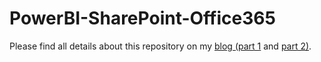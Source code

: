 # PowerBI-SharePoint-Office365
Please find all details about this repository on my [blog (part 1](http://rolandoldengarm.com/index.php/2016/04/27part-1-how-to-embed-powerbi-in-a-sharepoint-site) and [ part 2)](http://rolandoldengarm.com/index.php/2016/05/11/part-2-embed-a-power-bi-report-in-a-sharepoint-site/).
